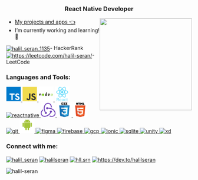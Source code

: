 <h3 align="center">React Native Developer</h3>

<img align="right" src="https://media.giphy.com/media/C21GGDOpKT6Z4VuXyn/giphy.gif" width="250" height="250"/> 

- [My projects and apps 👈](https://github.com/halil-seran?tab=repositories)  
- I’m currently working and learning! 🖖

<a href="https://www.hackerrank.com/halilseran" target="blank"><img align="center" src="https://raw.githubusercontent.com/rahuldkjain/github-profile-readme-generator/master/src/images/icons/Social/hackerrank.svg" alt="halil_seran_1135" height="45" width="60" /></a>- HackerRank <br/>
<a href="https://leetcode.com/halil-seran/" target="blank"><img align="center" src="https://raw.githubusercontent.com/rahuldkjain/github-profile-readme-generator/master/src/images/icons/Social/leet-code.svg" alt="https://leetcode.com/halil-seran/" height="45" width="60" /></a>- LeetCode
<!--- I’m currently working at  -->







<h3 align="left">Languages and Tools:</h3>
<p align="left"><a href="https://www.typescriptlang.org/" target="_blank" rel="noreferrer"> <img src="https://raw.githubusercontent.com/devicons/devicon/master/icons/typescript/typescript-original.svg" alt="typescript" width="40" height="40"/> </a> <a href="https://developer.mozilla.org/en-US/docs/Web/JavaScript" target="_blank" rel="noreferrer"> <img src="https://raw.githubusercontent.com/devicons/devicon/master/icons/javascript/javascript-original.svg" alt="javascript" width="40" height="40"/> </a> <a href="https://nodejs.org" target="_blank" rel="noreferrer"> <img src="https://raw.githubusercontent.com/devicons/devicon/master/icons/nodejs/nodejs-original-wordmark.svg" alt="nodejs" width="40" height="40"/> </a><a href="https://reactjs.org/" target="_blank" rel="noreferrer"> <img src="https://raw.githubusercontent.com/devicons/devicon/master/icons/react/react-original-wordmark.svg" alt="react" width="40" height="40"/> </a> <a href="https://reactnative.dev/" target="_blank" rel="noreferrer"> <img src="https://reactnative.dev/img/header_logo.svg" alt="reactnative" width="40" height="40"/> </a> <a href="https://redux.js.org" target="_blank" rel="noreferrer"> <img src="https://raw.githubusercontent.com/devicons/devicon/master/icons/redux/redux-original.svg" alt="redux" width="40" height="40"/> </a> <a href="https://www.w3schools.com/css/" target="_blank" rel="noreferrer"> <img src="https://raw.githubusercontent.com/devicons/devicon/master/icons/css3/css3-original-wordmark.svg" alt="css3" width="40" height="40"/> </a> <a href="https://www.w3.org/html/" target="_blank" rel="noreferrer"> <img src="https://raw.githubusercontent.com/devicons/devicon/master/icons/html5/html5-original-wordmark.svg" alt="html5" width="40" height="40"/> </a> <a href="https://git-scm.com/" target="_blank" rel="noreferrer"> <img src="https://www.vectorlogo.zone/logos/git-scm/git-scm-icon.svg" alt="git" width="40" height="40"/> </a>  <a href="https://developer.android.com" target="_blank" rel="noreferrer"> <img src="https://raw.githubusercontent.com/devicons/devicon/master/icons/android/android-original-wordmark.svg" alt="android" width="40" height="40"/> </a> <a href="https://www.figma.com/" target="_blank" rel="noreferrer"> <img src="https://www.vectorlogo.zone/logos/figma/figma-icon.svg" alt="figma" width="40" height="40"/> </a> <a href="https://firebase.google.com/" target="_blank" rel="noreferrer"> <img src="https://www.vectorlogo.zone/logos/firebase/firebase-icon.svg" alt="firebase" width="40" height="40"/> </a> <a href="https://cloud.google.com" target="_blank" rel="noreferrer"> <img src="https://www.vectorlogo.zone/logos/google_cloud/google_cloud-icon.svg" alt="gcp" width="40" height="40"/> </a>  <a href="https://ionicframework.com" target="_blank" rel="noreferrer"> <img src="https://upload.wikimedia.org/wikipedia/commons/d/d1/Ionic_Logo.svg" alt="ionic" width="40" height="40"/> </a> <a href="https://www.sqlite.org/" target="_blank" rel="noreferrer"> <img src="https://www.vectorlogo.zone/logos/sqlite/sqlite-icon.svg" alt="sqlite" width="40" height="40"/> </a> <a href="https://unity.com/" target="_blank" rel="noreferrer"> <img src="https://www.vectorlogo.zone/logos/unity3d/unity3d-icon.svg" alt="unity" width="40" height="40"/> </a> <a href="https://www.adobe.com/products/xd.html" target="_blank" rel="noreferrer"> <img src="https://cdn.worldvectorlogo.com/logos/adobe-xd.svg" alt="xd" width="40" height="40"/> </a> </p>


<!-- <p align="left"> <a href="https://github.com/ryo-ma/github-profile-trophy"><img src="https://github-profile-trophy.vercel.app/?username=halil-seran&title=Joined2020,Commits,Repositories,Stars&theme=monokai" alt="halil-seran" /></a> </p> -->



<!-- <p><img align="center" src="https://github-readme-streak-stats.herokuapp.com/?user=halil-seran&" alt="halil-seran" /></p> -->



<h3 align="left">Connect with me:</h3>
<p align="left">

<!-- <a href="https://gitlab.com/halil-seran" target="blank"><img align="center" src="https://seeklogo.com/images/G/gitlab-logo-757620E430-seeklogo.com.png" alt="hll.srn" height="30" width="30" /></a> -->
<a href="https://twitter.com/halil_seran" target="blank"><img align="center" src="https://raw.githubusercontent.com/rahuldkjain/github-profile-readme-generator/master/src/images/icons/Social/twitter.svg" alt="halil_seran" height="30" width="40" /></a>
<a href="https://linkedin.com/in/halilseran" target="blank"><img align="center" src="https://raw.githubusercontent.com/rahuldkjain/github-profile-readme-generator/master/src/images/icons/Social/linked-in-alt.svg" alt="halilseran" height="30" width="40" /></a>
<a href="https://instagram.com/hll.srn" target="blank"><img align="center" src="https://raw.githubusercontent.com/rahuldkjain/github-profile-readme-generator/master/src/images/icons/Social/instagram.svg" alt="hll.srn" height="30" width="40" /></a>
<a href="https://dev.to/halilseran" target="blank"><img align="center" src="https://raw.githubusercontent.com/rahuldkjain/github-profile-readme-generator/master/src/images/icons/Social/devto.svg" alt="https://dev.to/halilseran" height="30" width="40" /></a>


</p> 

<!-- - 📫 How to reach me **halil.seran.1135@gmail.com** -->

<p align="left"> <img src="https://komarev.com/ghpvc/?username=halil-seran&label=Profile%20views&color=0e75b6&style=flat" alt="halil-seran" /> </p>






<!--
**halil-seran/halil-seran** is a ✨ _special_ ✨ repository because its `README.md` (this file) appears on your GitHub profile.

A
Here are some ideas to get you started:

- 🔭 I’m currently working on ...
- 🌱 I’m currently learning ...
- 👯 I’m looking to collaborate on ...
- 🤔 I’m looking for help with ...
- 💬 Ask me about ...
- 📫 How to reach me: ...
- 😄 Pronouns: ...
- ⚡ Fun fact: ...
<p><img align="left" src="https://github-readme-stats.vercel.app/api/top-langs?username=halil-seran&show_icons=true&locale=en&layout=compact" alt="halil-seran" /></p>

-->

